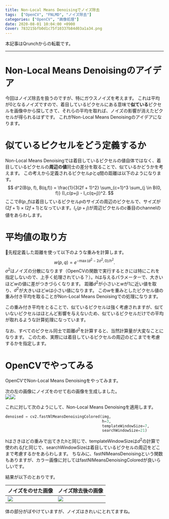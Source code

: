 ```yaml
---
title: Non-Local Means Denoisingでノイズ除去
tags:  ["OpenCV", "FNLMD", "ノイズ除去"]
categories: ["OpenCV", "画像処理"]
date: 2020-08-01 10:04:00 +0900
Cover: 783215bfb0d1c75f10337b84d03a1a34.png
---
```

本記事はQrunchからの転載です。
___
# Non-Local Means Denoisingのアイデア

今回はノイズ除去を扱うのですが、特にガウスノイズを考えます。
これは平均が0となるノイズですので、着目しているピクセルにある意味で**似ている**ピクセルを画像中から探してきて、それらの平均を取れば、ノイズの影響が消えたピクセルが得られるはずです。
これがNon-Local Means Denoisingのアイデアになります。

# 似ているピクセルをどう定義するか

Non-Local Means Denoisingでは着目しているピクセルの値自体ではなく、着目しているピクセルの**周辺の値**同士の差分を取ることで、似ているかどうかを考えます。
この考えから定義されるピクセル$p$と$q$間の距離は以下のようになります。
$$ d^2(B(p, f), B(q,f)) = \frac{1}{3(2f + 1)^2} \sum_{c=1}^3 \sum_{j \in B(0, f)} (I_c(p+j) - I_c(q+j))^2. $$
ここで$B(p,f)$は着目しているピクセル$p$のサイズの周辺のピクセルで、サイズが$(2f + 1) \times (2f + 1)$となっています。$I_c(p+j)$が周辺ピクセルの$c$番目のchannelの値をあらわします。

# 平均値の取り方

先程定義した距離を使って以下のような重みを計算します。
$$ w(p,q) = e^{-\max(d^2 - 2\sigma^2, 0) / h^2}. $$
$\sigma^2$はノイズの分散になります（OpenCVの関数で実行するときには特にこれを指定しないので、上手く処理されている？）。$h$は与えるパラメーターで、大きいほど$w$の値に差がつきづらくなります。
距離$d^2$が小さいと$w$が1に近い値を取り、$d^2$が大きいほど$w$は小さい値になります。
この$w$を重みとしたピクセル値の重み付き平均を取ることがNon-Local Means Denoisingでの処理になります。

この重み付き平均をとることで、似ているピクセルは強く考慮されますが、似ていないピクセルはほとんど影響を与えないため、似ているピクセルだけでの平均が取れるような計算処理になっています。

なお、すべてのピクセル同士で距離$d^2$を計算すると、当然計算量が大変なことになります。
このため、実際には着目しているピクセルの周辺のどこまでを考慮するかを指定します。

# OpenCVでやってみる

OpenCVでNon-Local Means Denoisingをやってみます。

次の左の画像にノイズをのせて右の画像を生成しました。   
![](c9b2cd84393504aa9ce6c0f9929fe958.png)![](74a87a7adb65b77787e724d2e7e407e5.png)  

これに対して次のようにして、Non-Local Means Denoisingを適用します。

``` Python
denoised = cv2.fastNlMeansDenoisingColored(img, 
                                           h=3, 
                                           templateWindowSize=7,
                                           searchWindowSize=21)
```

hはさきほどの重みで出てきた$h$と同じで、templateWindowSizeは$d^2$の計算で使われる$f$と同じで、searchWindowSizeは着目しているピクセルの周辺をどこまで考慮するかをあらわします。
ちなみに、fastNlMeansDenoisingという関数もありますが、カラー画像に対してはfastNlMeansDenoisingColoredが良いらしいです。

結果が以下のとおりです。

|ノイズをのせた画像|ノイズ除去後の画像|
|--|--|
|![](94e96605a92c5ed4a27fc7f1d01b261b.png)|![](783215bfb0d1c75f10337b84d03a1a34.png)|

体の部分がぼやけていますが、ノイズはきれいにとれてますね。
